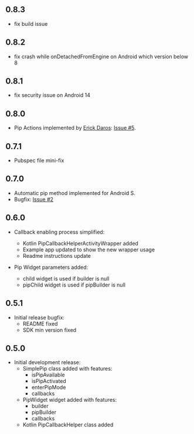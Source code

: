 ## 0.8.3

* fix build issue

## 0.8.2

* fix crash while onDetachedFromEngine on Android which version below 8

## 0.8.1

* fix security issue on Android 14

## 0.8.0

* Pip Actions implemented by [Erick Daros](https://github.com/erickdaros): [Issue #5](https://github.com/PuntitOwO/simple_pip_mode_flutter/issues/5).

## 0.7.1

* Pubspec file mini-fix

## 0.7.0

* Automatic pip method implemented for Android S.
* Bugfix: [Issue #2](https://github.com/PuntitOwO/simple_pip_mode_flutter/issues/2)

## 0.6.0

* Callback enabling process simplified:
    * Kotlin PipCallbackHelperActivityWrapper added
    * Example app updated to show the new wrapper usage
    * Readme instructions update
    
* Pip Widget parameters added:
    * child widget is used if builder is null
    * pipChild widget is used if pipBuilder is null

## 0.5.1

* Initial release bugfix:
    * README fixed
    * SDK min version fixed

## 0.5.0

* Initial development release:
    * SimplePip class added with features:
        * isPipAvailable
        * isPipActivated
        * enterPipMode
        * callbacks
    * PipWidget widget added with features:
        * builder
        * pipBuilder
        * callbacks
    * Kotlin PipCallbackHelper class added